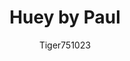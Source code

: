---
title: Huey by Paul
img: showcase.jpg
caption: "Cotton hoodie with contrasting lining by Paul"
category: huey
author: Tiger751023
---